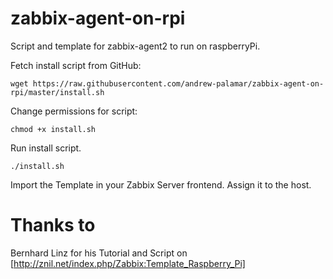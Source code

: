 # zabbix-agent-on-rpi

Script and template for zabbix-agent2 to run on raspberryPi.

Fetch install script from GitHub:
```
wget https://raw.githubusercontent.com/andrew-palamar/zabbix-agent-on-rpi/master/install.sh
```

Change permissions for script:
```
chmod +x install.sh
```

Run install script. 
```
./install.sh
```

Import the Template in your Zabbix Server frontend.
Assign it to the host.

# Thanks to 
Bernhard Linz for his Tutorial and Script on [http://znil.net/index.php/Zabbix:Template_Raspberry_Pi]
